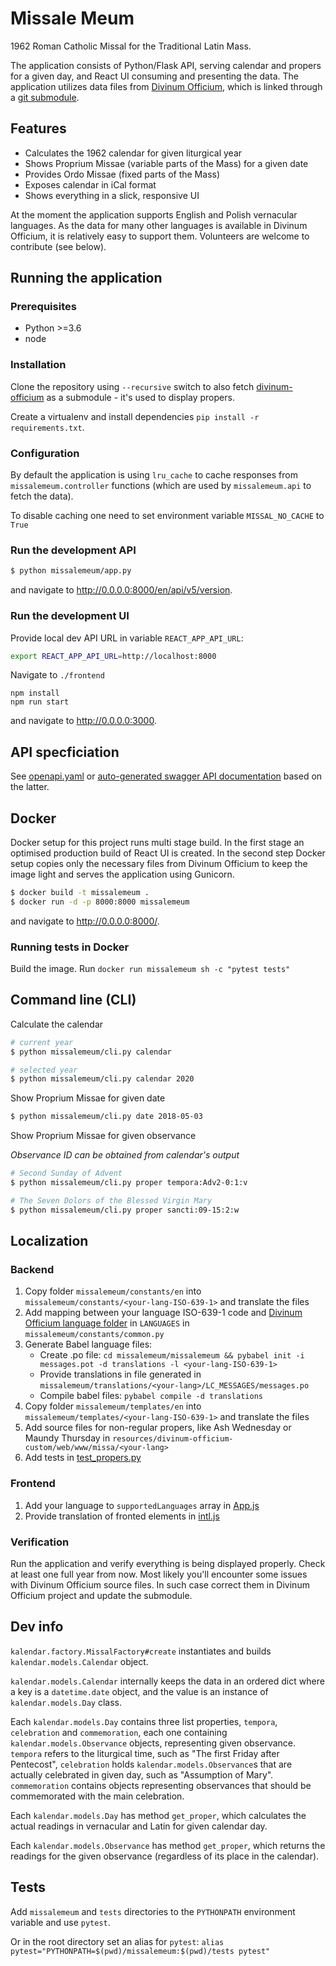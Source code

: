 # Missale Meum

1962 Roman Catholic Missal for the Traditional Latin Mass.

The application consists of Python/Flask API, serving calendar and propers for a given day, and React UI consuming 
and presenting the data. The application utilizes data files from
 [Divinum Officium](https://github.com/DivinumOfficium/divinum-officium), which is linked through a
 [git submodule](./resources).

## Features 

* Calculates the 1962 calendar for given liturgical year
* Shows Proprium Missae (variable parts of the Mass) for a given date
* Provides Ordo Missae (fixed parts of the Mass)
* Exposes calendar in iCal format
* Shows everything in a slick, responsive UI

At the moment the application supports English and Polish vernacular languages. As the data for many other languages
is available in Divinum Officium, it is relatively easy to support them. Volunteers are welcome to contribute (see below). 

## Running the application

### Prerequisites

* Python >=3.6
* node

### Installation

Clone the repository using `--recursive` switch to also fetch [divinum-officium](https://github.com/DivinumOfficium/divinum-officium)
as a submodule - it's used to display propers.

Create a virtualenv and install dependencies `pip install -r requirements.txt`.

### Configuration

By default the application is using `lru_cache` to cache responses from `missalemeum.controller` functions (which are
used by `missalemeum.api` to fetch the data).

To disable caching one need to set environment variable `MISSAL_NO_CACHE` to `True`

### Run the development API

```bash
$ python missalemeum/app.py
```

and navigate to http://0.0.0.0:8000/en/api/v5/version.

### Run the development UI

Provide local dev API URL in variable `REACT_APP_API_URL`:

```bash
export REACT_APP_API_URL=http://localhost:8000
```

Navigate to `./frontend`

```
npm install
npm run start
```

and navigate to http://0.0.0.0:3000.

## API specficiation

See [openapi.yaml](openapi.yaml) or [auto-generated swagger API documentation](https://editor.swagger.io/?url=https://raw.githubusercontent.com/mmolenda/missalemeum/master/openapi.yaml) based on the latter.     

## Docker

Docker setup for this project runs multi stage build. In the first stage an optimised production build of React UI is created. 
In the second step Docker setup copies only the necessary files from Divinum Officium to keep the image light and serves the application using Gunicorn.

```bash
$ docker build -t missalemeum .
$ docker run -d -p 8000:8000 missalemeum
```

and navigate to http://0.0.0.0:8000/.

### Running tests in Docker

Build the image.
Run `docker run missalemeum sh -c "pytest tests"`

## Command line (CLI)

Calculate the calendar
```bash
# current year
$ python missalemeum/cli.py calendar

# selected year
$ python missalemeum/cli.py calendar 2020
```

Show Proprium Missae for given date
```bash
$ python missalemeum/cli.py date 2018-05-03
```

Show Proprium Missae for given observance

*Observance ID can be obtained from calendar's output*
```bash
# Second Sunday of Advent
$ python missalemeum/cli.py proper tempora:Adv2-0:1:v

# The Seven Dolors of the Blessed Virgin Mary
$ python missalemeum/cli.py proper sancti:09-15:2:w
```

## Localization

### Backend

1. Copy folder `missalemeum/constants/en` into `missalemeum/constants/<your-lang-ISO-639-1>` and translate the files
2. Add mapping between your language ISO-639-1 code and [Divinum Officium language folder](https://github.com/DivinumOfficium/divinum-officium/tree/master/web/www/missa) in `LANGUAGES` in `missalemeum/constants/common.py`
3. Generate Babel language files:
    - Create .po file: `cd missalemeum/missalemeum && pybabel init -i messages.pot -d translations -l <your-lang-ISO-639-1>`
    - Provide translations in file generated in `missalemeum/translations/<your-lang>/LC_MESSAGES/messages.po`
    - Compile babel files: `pybabel compile -d translations`
4. Copy folder `missalemeum/templates/en` into `missalemeum/templates/<your-lang-ISO-639-1>` and translate the files
5. Add source files for non-regular propers, like Ash Wednesday or Maundy Thursday in `resources/divinum-officium-custom/web/www/missa/<your-lang>`
6. Add tests in [test_propers.py](tests/test_propers.py)

### Frontend

1. Add your language to `supportedLanguages` array in [App.js](frontend/src/App.js)
2. Provide translation of fronted elements in [intl.js](frontend/src/intl.js)

### Verification

Run the application and verify everything is being displayed properly. Check at least one full year from now. Most likely you'll encounter 
some issues with Divinum Officium source files. In such case correct them in Divinum Officium project and update the submodule.

## Dev info

`kalendar.factory.MissalFactory#create` instantiates and builds `kalendar.models.Calendar` object.

`kalendar.models.Calendar` internally keeps the data in an ordered dict where a key is a `datetime.date` object, and the
value is an instance of `kalendar.models.Day` class.

Each `kalendar.models.Day` contains three list properties, `tempora`, `celebration` and `commemoration`, each one 
containing `kalendar.models.Observance` objects, representing given observance. `tempora` refers to the liturgical
time, such as "The first Friday after Pentecost", `celebration` holds `kalendar.models.Observance`s that are actually
celebrated in given day, such as "Assumption of Mary". `commemoration` contains objects representing observances
that should be commemorated with the main celebration.  

Each `kalendar.models.Day` has method `get_proper`, which calculates the actual readings in vernacular and Latin for given
calendar day. 

Each `kalendar.models.Observance` has method `get_proper`, which returns the readings for the given observance (regardless
of its place in the calendar).

## Tests

Add `missalemeum` and `tests` directories to the `PYTHONPATH` environment variable and use `pytest`.

Or in the root directory set an alias for `pytest`: `alias pytest="PYTHONPATH=$(pwd)/missalemeum:$(pwd)/tests pytest"`
